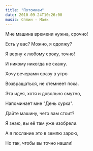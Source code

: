 ```yaml
---
title: "Потомкам"
date: 2010-09-24T10:26:00
music: Сплин - Маяк
---
```


Мне машина времени нужна, срочно!

Есть у вас? Можно, я одолжу?

Я верну к любому сроку, точно!

И никому никогда не скажу.



Хочу вечерами сразу в утро

Возвращаться, не стемнеет пока.

Эта идея, хотя и довольно смутно,

Напоминает мне "День сурка".



Дайте машину, чего вам стоит?

Я знаю, вы её там уже изобрели.

А я послание это в землю зарою,

Но так, чтобы вы точно нашли!
